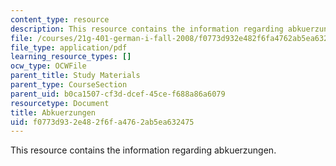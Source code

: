 ```yaml
---
content_type: resource
description: This resource contains the information regarding abkuerzungen.
file: /courses/21g-401-german-i-fall-2008/f0773d932e482f6fa4762ab5ea632475_MIT21G_401F08_abkuerzu.pdf
file_type: application/pdf
learning_resource_types: []
ocw_type: OCWFile
parent_title: Study Materials
parent_type: CourseSection
parent_uid: b0ca1507-cf3d-dcef-45ce-f688a86a6079
resourcetype: Document
title: Abkuerzungen
uid: f0773d93-2e48-2f6f-a476-2ab5ea632475
---
```

This resource contains the information regarding abkuerzungen.

